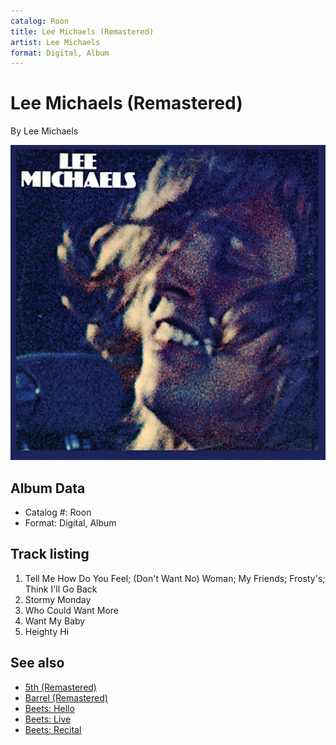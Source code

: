 ```yaml
---
catalog: Roon
title: Lee Michaels (Remastered)
artist: Lee Michaels
format: Digital, Album
---
```


# Lee Michaels (Remastered)

By Lee Michaels

![](../../assets/albumcovers/Lee_Michaels-Lee_Michaels_Remastered.png)

## Album Data

- Catalog #: Roon
- Format: Digital, Album


## Track listing


1. Tell Me How Do You Feel; (Don't Want No) Woman; My Friends; Frosty's; Think I'll Go Back
2. Stormy Monday
3. Who Could Want More
4. Want My Baby
5. Heighty Hi


## See also

- [5th (Remastered)](5th_Remastered.md)
- [Barrel (Remastered)](Barrel_Remastered.md)
- [Beets: Hello](../../Beets/Lee_Michaels/Hello.md)
- [Beets: Live](../../Beets/Lee_Michaels/Live.md)
- [Beets: Recital](../../Beets/Lee_Michaels/Recital.md)
